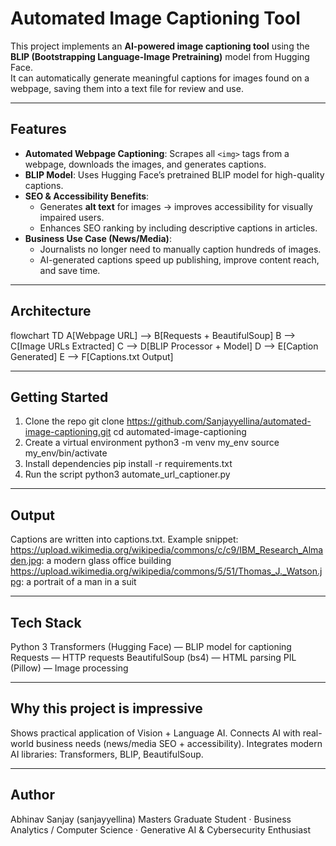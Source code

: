 # Automated Image Captioning Tool

This project implements an **AI-powered image captioning tool** using the **BLIP (Bootstrapping Language-Image Pretraining)** model from Hugging Face.  
It can automatically generate meaningful captions for images found on a webpage, saving them into a text file for review and use.  

---

##  Features
- **Automated Webpage Captioning**: Scrapes all `<img>` tags from a webpage, downloads the images, and generates captions.
- **BLIP Model**: Uses Hugging Face’s pretrained BLIP model for high-quality captions.
- **SEO & Accessibility Benefits**:
  - Generates **alt text** for images → improves accessibility for visually impaired users.
  - Enhances SEO ranking by including descriptive captions in articles.
- **Business Use Case (News/Media)**:
  - Journalists no longer need to manually caption hundreds of images.
  - AI-generated captions speed up publishing, improve content reach, and save time.

---

##  Architecture

flowchart TD
    A[Webpage URL] --> B[Requests + BeautifulSoup]
    B --> C[Image URLs Extracted]
    C --> D[BLIP Processor + Model]
    D --> E[Caption Generated]
    E --> F[Captions.txt Output]

---

##   Getting Started

1. Clone the repo
git clone https://github.com/Sanjayyellina/automated-image-captioning.git
cd automated-image-captioning
2. Create a virtual environment
python3 -m venv my_env
source my_env/bin/activate
3. Install dependencies
pip install -r requirements.txt
4. Run the script
python3 automate_url_captioner.py

---

##    Output
Captions are written into captions.txt.
Example snippet:
https://upload.wikimedia.org/wikipedia/commons/c/c9/IBM_Research_Almaden.jpg: a modern glass office building
https://upload.wikimedia.org/wikipedia/commons/5/51/Thomas_J._Watson.jpg: a portrait of a man in a suit

---

##    Tech Stack
Python 3
Transformers (Hugging Face) — BLIP model for captioning
Requests — HTTP requests
BeautifulSoup (bs4) — HTML parsing
PIL (Pillow) — Image processing

---

##    Why this project is impressive
Shows practical application of Vision + Language AI.
Connects AI with real-world business needs (news/media SEO + accessibility).
Integrates modern AI libraries: Transformers, BLIP, BeautifulSoup.


---

## Author
Abhinav Sanjay (sanjayyellina)
Masters Graduate Student · Business Analytics / Computer Science ·  Generative AI & Cybersecurity Enthusiast
